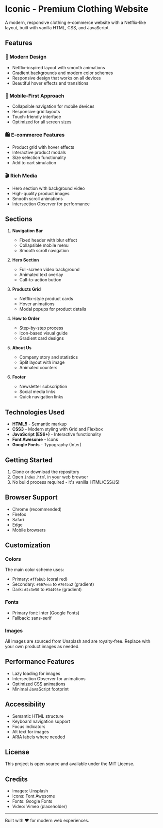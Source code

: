 # Iconic - Premium Clothing Website

A modern, responsive clothing e-commerce website with a Netflix-like layout, built with vanilla HTML, CSS, and JavaScript.

## Features

### 🎨 Modern Design
- Netflix-inspired layout with smooth animations
- Gradient backgrounds and modern color schemes
- Responsive design that works on all devices
- Beautiful hover effects and transitions

### 📱 Mobile-First Approach
- Collapsible navigation for mobile devices
- Responsive grid layouts
- Touch-friendly interface
- Optimized for all screen sizes

### 🛍️ E-commerce Features
- Product grid with hover effects
- Interactive product modals
- Size selection functionality
- Add to cart simulation

### 🎬 Rich Media
- Hero section with background video
- High-quality product images
- Smooth scroll animations
- Intersection Observer for performance

## Sections

1. **Navigation Bar**
   - Fixed header with blur effect
   - Collapsible mobile menu
   - Smooth scroll navigation

2. **Hero Section**
   - Full-screen video background
   - Animated text overlay
   - Call-to-action button

3. **Products Grid**
   - Netflix-style product cards
   - Hover animations
   - Modal popups for product details

4. **How to Order**
   - Step-by-step process
   - Icon-based visual guide
   - Gradient card designs

5. **About Us**
   - Company story and statistics
   - Split layout with image
   - Animated counters

6. **Footer**
   - Newsletter subscription
   - Social media links
   - Quick navigation links

## Technologies Used

- **HTML5** - Semantic markup
- **CSS3** - Modern styling with Grid and Flexbox
- **JavaScript (ES6+)** - Interactive functionality
- **Font Awesome** - Icons
- **Google Fonts** - Typography (Inter)

## Getting Started

1. Clone or download the repository
2. Open `index.html` in your web browser
3. No build process required - it's vanilla HTML/CSS/JS!

## Browser Support

- Chrome (recommended)
- Firefox
- Safari
- Edge
- Mobile browsers

## Customization

### Colors
The main color scheme uses:
- Primary: `#ff6b6b` (coral red)
- Secondary: `#667eea` to `#764ba2` (gradient)
- Dark: `#2c3e50` to `#34495e` (gradient)

### Fonts
- Primary font: Inter (Google Fonts)
- Fallback: sans-serif

### Images
All images are sourced from Unsplash and are royalty-free. Replace with your own product images as needed.

## Performance Features

- Lazy loading for images
- Intersection Observer for animations
- Optimized CSS animations
- Minimal JavaScript footprint

## Accessibility

- Semantic HTML structure
- Keyboard navigation support
- Focus indicators
- Alt text for images
- ARIA labels where needed

## License

This project is open source and available under the MIT License.

## Credits

- Images: Unsplash
- Icons: Font Awesome
- Fonts: Google Fonts
- Video: Vimeo (placeholder)

---

Built with ❤️ for modern web experiences.
